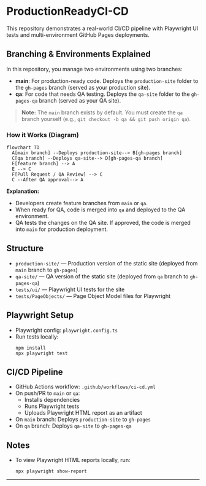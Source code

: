 # ProductionReadyCI-CD

This repository demonstrates a real-world CI/CD pipeline with Playwright UI tests and multi-environment GitHub Pages deployments.

## Branching & Environments Explained

In this repository, you manage two environments using two branches:

- **main**: For production-ready code. Deploys the `production-site` folder to the `gh-pages` branch (served as your production site).
- **qa**: For code that needs QA testing. Deploys the `qa-site` folder to the `gh-pages-qa` branch (served as your QA site).

> **Note:** The `main` branch exists by default. You must create the `qa` branch yourself (e.g., `git checkout -b qa && git push origin qa`).

### How it Works (Diagram)

```mermaid
flowchart TD
  A[main branch] --Deploys production-site--> B[gh-pages branch]
  C[qa branch] --Deploys qa-site--> D[gh-pages-qa branch]
  E[feature branch] --> A
  E --> C
  F[Pull Request / QA Review] --> C
  C --After QA approval--> A
```

**Explanation:**

- Developers create feature branches from `main` or `qa`.
- When ready for QA, code is merged into `qa` and deployed to the QA environment.
- QA tests the changes on the QA site. If approved, the code is merged into `main` for production deployment.

## Structure

- `production-site/` — Production version of the static site (deployed from `main` branch to `gh-pages`)
- `qa-site/` — QA version of the static site (deployed from `qa` branch to `gh-pages-qa`)
- `tests/ui/` — Playwright UI tests for the site
- `tests/PageObjects/` — Page Object Model files for Playwright

## Playwright Setup

- Playwright config: `playwright.config.ts`
- Run tests locally:
  ```
  npm install
  npx playwright test
  ```

## CI/CD Pipeline

- GitHub Actions workflow: `.github/workflows/ci-cd.yml`
- On push/PR to `main` or `qa`:
  - Installs dependencies
  - Runs Playwright tests
  - Uploads Playwright HTML report as an artifact
- On `main` branch: Deploys `production-site` to `gh-pages`
- On `qa` branch: Deploys `qa-site` to `gh-pages-qa`

## Notes

- To view Playwright HTML reports locally, run:
  ```
  npx playwright show-report
  ```

---
